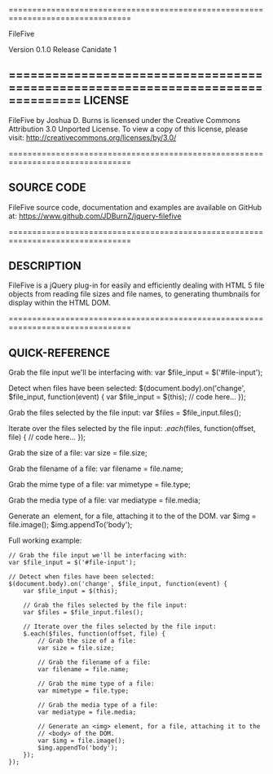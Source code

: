 ================================================================================

FileFive                                    

Version 0.1.0 Release Canidate 1       

================================================================================
 LICENSE    
--------------------------------------------------------------------------------                                
FileFive by Joshua D. Burns is licensed under the Creative Commons Attribution
3.0 Unported License. To view a copy of this license, please visit:
http://creativecommons.org/licenses/by/3.0/

================================================================================

 SOURCE CODE   
--------------------------------------------------------------------------------                                 
FileFive source code, documentation and examples are available on GitHub at:
https://www.github.com/JDBurnZ/jquery-filefive

================================================================================

 DESCRIPTION
--------------------------------------------------------------------------------  
   
FileFive is a jQuery plug-in for easily and efficiently dealing with HTML 5 file
objects from reading file sizes and file names, to generating thumbnails for
display within the HTML DOM.

================================================================================

 QUICK-REFERENCE
--------------------------------------------------------------------------------  

Grab the file input we'll be interfacing with:
	var $file_input = $('#file-input');

Detect when files have been selected:
	$(document.body).on('change', $file_input, function(event) {
		var $file_input = $(this);
		// code here...
	});

Grab the files selected by the file input:
	var $files = $file_input.files();

Iterate over the files selected by the file input:
	$.each($files, function(offset, file) {
		// code here...
	});

Grab the size of a file:
	var size = file.size;

Grab the filename of a file:
	var filename = file.name;

Grab the mime type of a file:
	var mimetype = file.type;

Grab the media type of a file:
	var mediatype = file.media;

Generate an <img> element, for a file, attaching it to the <body> of the DOM.
	var $img = file.image();
	$img.appendTo('body');

Full working example:

	// Grab the file input we'll be interfacing with:
	var $file_input = $('#file-input');

	// Detect when files have been selected:
	$(document.body).on('change', $file_input, function(event) {
		var $file_input = $(this);

		// Grab the files selected by the file input:
		var $files = $file_input.files();

		// Iterate over the files selected by the file input:
		$.each($files, function(offset, file) {
			// Grab the size of a file:
			var size = file.size;

			// Grab the filename of a file:
			var filename = file.name;

			// Grab the mime type of a file:
			var mimetype = file.type;

			// Grab the media type of a file:
			var mediatype = file.media;

			// Generate an <img> element, for a file, attaching it to the
			// <body> of the DOM.
			var $img = file.image();
			$img.appendTo('body');
		});
	});

